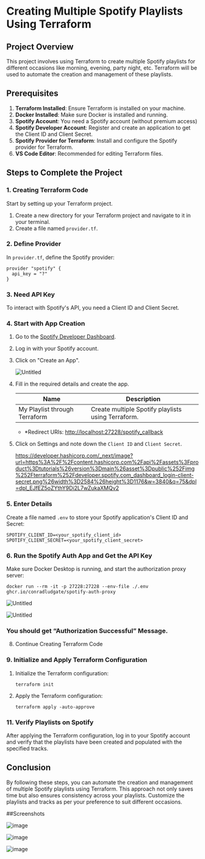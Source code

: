 # Creating Multiple Spotify Playlists Using Terraform

## Project Overview

This project involves using Terraform to create multiple Spotify playlists for different occasions like morning, evening, party night, etc. Terraform will be used to automate the creation and management of these playlists.

## Prerequisites

1. **Terraform Installed**: Ensure Terraform is installed on your machine.
2. **Docker Installed**: Make sure Docker is installed and running.
3. **Spotify Account**: You need a Spotify account (without premium access)
4. **Spotify Developer Account**: Register and create an application to get the Client ID and Client Secret.
5. **Spotify Provider for Terraform**: Install and configure the Spotify provider for Terraform.
6. **VS Code Editor**: Recommended for editing Terraform files.

## Steps to Complete the Project

### 1. Creating Terraform Code

Start by setting up your Terraform project.

1. Create a new directory for your Terraform project and navigate to it in your terminal.
2. Create a file named `provider.tf`.

### 2. Define Provider

In `provider.tf`, define the Spotify provider:

```
provider "spotify" {
  api_key = "?"
}

```

### 3. Need API Key

To interact with Spotify's API, you need a Client ID and Client Secret.

### 4. Start with App Creation

1. Go to the [Spotify Developer Dashboard](https://developer.spotify.com/dashboard/).
2. Log in with your Spotify account.
3. Click on "Create an App".
    
    ![Untitled](https://prod-files-secure.s3.us-west-2.amazonaws.com/84ad6f6a-681d-4a55-a9be-d328db326720/41729937-707e-480f-af79-b988b4f92aff/Untitled.png)
    
4. Fill in the required details and create the app.
    
    
    | Name | Description |
    | --- | --- |
    | My Playlist through Terraform | Create multiple Spotify playlists using Terraform. |
    - *Redirect URIs: [http://localhost:27228/spotify_callback](http://localhost:27228/spotify_callback**)

1. Click on Settings and note down the `Client ID` and `Client Secret`.
    
    https://developer.hashicorp.com/_next/image?url=https%3A%2F%2Fcontent.hashicorp.com%2Fapi%2Fassets%3Fproduct%3Dtutorials%26version%3Dmain%26asset%3Dpublic%252Fimg%252Fterraform%252Fdeveloper.spotify.com_dashboard_login-client-secret.png%26width%3D2584%26height%3D1176&w=3840&q=75&dpl=dpl_EJfEZ5oZYthY9Di2L7wZukaXMQv2
    

### 5. Enter Details

Create a file named `.env` to store your Spotify application's Client ID and Secret:

```
SPOTIFY_CLIENT_ID=<your_spotify_client_id>
SPOTIFY_CLIENT_SECRET=<your_spotify_client_secret>

```

### 6. Run the Spotify Auth App and Get the API Key

Make sure Docker Desktop is running, and start the authorization proxy server:

```
docker run --rm -it -p 27228:27228 --env-file ./.env ghcr.io/conradludgate/spotify-auth-proxy

```

![Untitled](https://prod-files-secure.s3.us-west-2.amazonaws.com/84ad6f6a-681d-4a55-a9be-d328db326720/b3f4a8b1-3a7c-4837-b4f7-477d63f8652a/Untitled.png)

![Untitled](https://prod-files-secure.s3.us-west-2.amazonaws.com/84ad6f6a-681d-4a55-a9be-d328db326720/e3320b06-8ac2-4a2b-a6dd-449746bc1c61/Untitled.png)

### You should get “Authorization Successful” Message.

8. Continue Creating Terraform Code

### 9. Initialize and Apply Terraform Configuration

1. Initialize the Terraform configuration:
    
    ```
    terraform init
    
    ```
    
2. Apply the Terraform configuration:
    
    ```
    terraform apply -auto-approve
    
    ```
    

### 11. Verify Playlists on Spotify

After applying the Terraform configuration, log in to your Spotify account and verify that the playlists have been created and populated with the specified tracks.

## Conclusion

By following these steps, you can automate the creation and management of multiple Spotify playlists using Terraform. This approach not only saves time but also ensures consistency across your playlists. Customize the playlists and tracks as per your preference to suit different occasions.

##Screenshots

![image](https://github.com/user-attachments/assets/8fab1ea0-923c-4598-8804-28648b67f83a)


![image](https://github.com/user-attachments/assets/c5a9c83e-400d-421e-b876-abe5ac96a171)

![image](https://github.com/user-attachments/assets/e647fc41-6838-4ace-8ed7-4742b75ca087)

